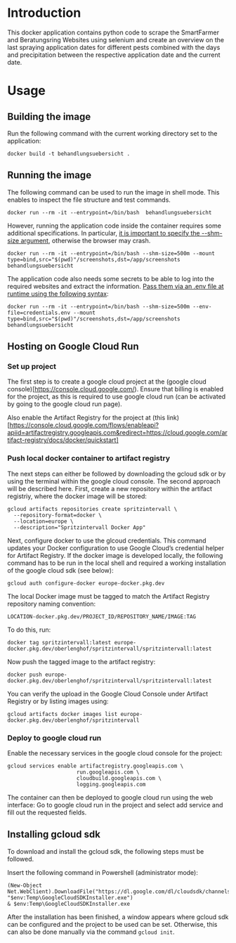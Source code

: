 # Introduction
This docker application contains python code to scrape the SmartFarmer and Beratungsring Websites using selenium and create an overview on the last spraying application dates for different pests combined with the days and precipitation between the respective application date and the current date.

# Usage

## Building the image
Run the following command with the current working directory set to the application:

```
docker build -t behandlungsuebersicht .
```

## Running the image

The following command can be used to run the image in shell mode. This enables to inspect the file structure and test  commands.

```
docker run --rm -it --entrypoint=/bin/bash  behandlungsuebersicht
```

However, running the application code inside the container requires some additional specifications. 
In particular, [it is important to specify the --shm-size argument](https://stackoverflow.com/questions/53902507/unknown-error-session-deleted-because-of-page-crash-from-unknown-error-cannot), otherwise the browser may crash.


```
docker run --rm -it --entrypoint=/bin/bash --shm-size=500m --mount type=bind,src="$(pwd)"/screenshots,dst=/app/screenshots behandlungsuebersicht
```

The application code also needs some secrets to be able to log into the required websites and extract the information. [Pass them via an .env file at runtime using the following syntax](https://stackoverflow.com/questions/75887571/why-does-my-docker-mount-secret-not-show-in-the-container-run-secrets):

```
docker run --rm -it --entrypoint=/bin/bash --shm-size=500m --env-file=credentials.env --mount type=bind,src="$(pwd)"/screenshots,dst=/app/screenshots behandlungsuebersicht  
```

## Hosting on Google Cloud Run

### Set up project

The first step is to create a google cloud project at the (google cloud console)[https://console.cloud.google.com/). Ensure that billing is enabled for the project, as this is required to use google cloud run (can be activated by going to the google cloud run page).

Also enable the Artifact Registry for the project at (this link)[https://console.cloud.google.com/flows/enableapi?apiid=artifactregistry.googleapis.com&redirect=https://cloud.google.com/artifact-registry/docs/docker/quickstart]

### Push local docker container to artifact registry

The next steps can either be followed by downloading the gcloud sdk or by using the terminal within the google cloud console. The second approach will be described here. First, create a new repository within the artifact registriy, where the docker image will be stored:

```
gcloud artifacts repositories create spritzintervall \
  --repository-format=docker \
  --location=europe \
  --description="Spritzintervall Docker App"
```

Next, configure docker to use the glcoud credentials. This command updates your Docker configuration to use Google Cloud’s credential helper for Artifact Registry. If the docker image is developed locally, the following command has to be run in the local shell and required a working installation of the google cloud sdk (see below):

```
gcloud auth configure-docker europe-docker.pkg.dev
```

The local Docker image must be tagged to match the Artifact Registry repository naming convention:

```
LOCATION-docker.pkg.dev/PROJECT_ID/REPOSITORY_NAME/IMAGE:TAG
```

To do this, run:

```
docker tag spritzintervall:latest europe-docker.pkg.dev/oberlenghof/spritzintervall/spritzintervall:latest
```

Now push the tagged image to the artifact registry:

```
docker push europe-docker.pkg.dev/oberlenghof/spritzintervall/spritzintervall:latest
```

You can verify the upload in the Google Cloud Console under Artifact Registry or by listing images using:

```
gcloud artifacts docker images list europe-docker.pkg.dev/oberlenghof/spritzintervall
```

### Deploy to google cloud run

Enable the necessary services in the google cloud console for the project:

```
gcloud services enable artifactregistry.googleapis.com \
                      run.googleapis.com \
                      cloudbuild.googleapis.com \
                      logging.googleapis.com
```

The container can then be deployed to google cloud run using the web interface: Go to google cloud run in the project and select add service and fill out the requested fields.

## Installing gcloud sdk

To download and install the gcloud sdk, the following steps must be followed. 

Insert the following command in Powershell (administrator mode): 

```
(New-Object Net.WebClient).DownloadFile("https://dl.google.com/dl/cloudsdk/channels/rapid/GoogleCloudSDKInstaller.exe", "$env:Temp\GoogleCloudSDKInstaller.exe")
& $env:Temp\GoogleCloudSDKInstaller.exe
```

After the installation has been finished, a window appears where gcloud sdk can be configured and the project to be used can be set. Otherwise, this can also be done manually via the command `gcloud init`. 